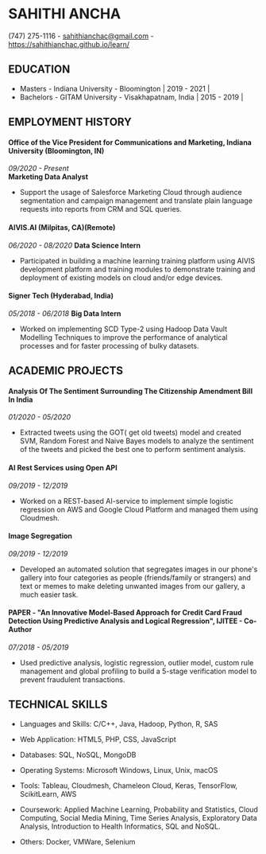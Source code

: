 # SAHITHI ANCHA

(747) 275-1116 - sahithianchac@gmail.com - https://sahithianchac.github.io/learn/

## **EDUCATION**

- Masters - Indiana University - Bloomington | 2019 - 2021 |
- Bachelors - GITAM University - Visakhapatnam, India | 2015 - 2019 |

## **EMPLOYMENT HISTORY**

#### Office of the Vice President for Communications and Marketing, Indiana University (Bloomington, IN) 
*09/2020 - Present*  
**Marketing Data Analyst**

- Support the usage of Salesforce Marketing Cloud through audience segmentation and campaign management and translate plain language requests into reports from CRM and SQL queries.

#### AIVIS.AI (Milpitas, CA)(Remote)  
*06/2020 - 08/2020* 
**Data Science Intern** 

- Participated in building a machine learning training platform using AIVIS development platform and training modules to demonstrate training and deployment of existing models on cloud and/or edge devices.

#### Signer Tech (Hyderabad, India) 
*05/2018 - 06/2018* 
**Big Data Intern** 

- Worked on implementing SCD Type-2 using Hadoop Data Vault Modelling Techniques to improve the performance of analytical processes and for faster processing of bulky datasets.

## **ACADEMIC PROJECTS** 

#### Analysis Of The Sentiment Surrounding The Citizenship Amendment Bill In India 
*01/2020 - 05/2020* 
- Extracted tweets using the GOT( get old tweets) model and created SVM, Random Forest and Naive Bayes models to analyze the sentiment of the tweets and picked the best one to perform sentiment analysis.

#### AI Rest Services using Open API
*09/2019 - 12/2019* 
- Worked on a REST-based AI-service to implement simple logistic regression on AWS and Google Cloud Platform and managed them using Cloudmesh.

#### Image Segregation
*09/2019 - 12/2019* 
- Developed an automated solution that segregates images in our phone&#39;s gallery into four categories as people (friends/family or strangers) and text or memes to make deleting unwanted images from our gallery, a much easier task.

#### PAPER - "An Innovative Model-Based Approach for Credit Card Fraud Detection Using Predictive Analysis and Logical Regression", IJITEE - Co-Author 
*07/2018 - 05/2019*
- Used predictive analysis, logistic regression, outlier model, custom rule management and global profiling to build a 5-stage verification model to prevent fraudulent transactions.

## **TECHNICAL SKILLS**

- Languages and Skills: C/C++, Java, Hadoop, Python, R, SAS

- Web Application: HTML5, PHP, CSS, JavaScript

- Databases: SQL, NoSQL, MongoDB

- Operating Systems: Microsoft Windows, Linux, Unix, macOS

- Tools: Tableau, Cloudmesh, Chameleon Cloud, Keras, TensorFlow, ScikitLearn, AWS

- Coursework: Applied Machine Learning, Probability and Statistics, Cloud Computing, Social Media Mining, Time Series Analysis, Exploratory Data Analysis, Introduction to Health Informatics, SQL and NoSQL.

- Others: Docker, VMWare, Selenium
